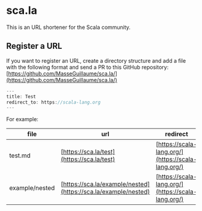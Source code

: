 # sca.la

This is an URL shortener for the Scala community.

## Register a URL

If you want to register an URL, create a directory structure and add a file with the following format and send a PR to this GitHub repository: [https://github.com/MasseGuillaume/sca.la/](https://github.com/MasseGuillaume/sca.la/)

```scala
---
title: Test
redirect_to: https://scala-lang.org
---
```

For example:

file           | url                                                            | redirect
---------------|----------------------------------------------------------------|---------------------------------------------------
test.md        | [https://sca.la/test](https://sca.la/test)                     | [https://scala-lang.org/](https://scala-lang.org/)
example/nested | [https://sca.la/example/nested](https://sca.la/example/nested) | [https://scala-lang.org/](https://scala-lang.org/)
